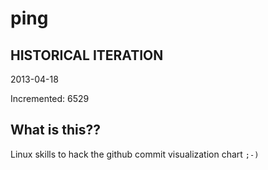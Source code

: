 # ping

## HISTORICAL ITERATION
2013-04-18

Incremented: 6529

## What is this?? 
Linux skills to hack the github commit visualization chart `;-)`

